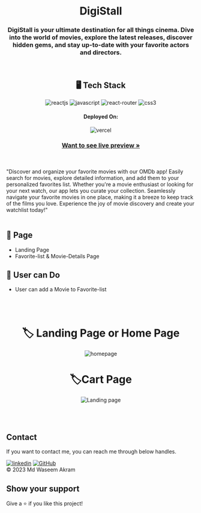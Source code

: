 <h1 align="center">DigiStall</h1>
<h3 align="center">DigiStall is your ultimate destination for all things cinema. Dive into the world of movies, explore the latest releases, discover hidden gems, and stay up-to-date with your favorite actors and directors.</h3>
<br />
<h2 align="center">🖥️ Tech Stack</h2>
<p align="center">
<!--    <img src="https://img.shields.io/badge/Next.js-black?style=for-the-badge&logo=nextdotjs&logoColor=white" alt="next" /> -->
    <img src="https://img.shields.io/badge/React-20232A?style=for-the-badge&logo=react&logoColor=61DAFB" alt="reactjs" />
    <img src="https://img.shields.io/badge/JavaScript-323330?style=for-the-badge&logo=javascript&logoColor=F7DF1E" alt="javascript" />
    <img src="https://img.shields.io/badge/React_Router-CA4245?style=for-the-badge&logo=react-router&logoColor=teal"   alt="react-router" />
    <img src = "https://img.shields.io/badge/css3-%231572B6.svg?style=for-the-badge&logo=css3&logoColor=white" alt="css3">
<!--   <img src="https://img.shields.io/badge/Rest_API-02303A?style=for-the-badge&logo=react-router&logoColor=white" alt="restAPI" /> -->
<!--   <img src="https://img.shields.io/badge/Json%20Web%20Token-339933?style=for-the-badge&logo=jsonwebtoken&logoColor=white" alt="Jwt"/> -->
<!--   <img src="https://img.shields.io/badge/HTML5-E34F26?style=for-the-badge&logo=html5&logoColor=white" alt="html5" /> -->
<!--   <img src="https://img.shields.io/badge/Bcrypt-8A2BE2?style=for-the-badge&logo=bcrypt&logoColor=white" alt="bcrypt"/> -->
<!--    <img src="https://img.shields.io/badge/Mongoose-02303A?style=for-the-badge&logo=mongoose&logoColor=white&color=red" alt="mongoose"/> -->
</p>
<h4 align="center">Deployed On:</h4>
<p align="center">
  <img src="https://img.shields.io/badge/Vercel-00C7B7?style=for-the-badge&logo=vercel&logoColor=white" alt="vercel" />
</p>
<h3 align="center"><a href="https://ombd-c-waseem49.vercel.app/" target="_blank"><strong>Want to see live preview »</strong></a></h3>
<br />
<br />
"Discover and organize your favorite movies with our OMDb app! Easily search for movies, explore detailed information, and add them to your personalized favorites list. Whether you're a movie enthusiast or looking for your next watch, our app lets you curate your collection. Seamlessly navigate your favorite movies in one place, making it a breeze to keep track of the films you love. Experience the joy of movie discovery and create your watchlist today!"
<br />
<br />

## 🚀 Page
- Landing Page
- Favorite-list & Movie-Details Page
## 🚀 User can Do
- User can add a Movie to Favorite-list
<br />
<br />
<h1 align="center"> 🏷️ Landing Page or Home Page </h1>
<p display="flex" align="center">
<img src="https://github.com/Waseem49/DigiStall/assets/111652485/11968fd0-bc75-43f4-9b61-33f273a121a9" width="auto" alt="homepage"/>
</p>
<h1 align="center"> 🏷️Cart Page </h1>
<p display="flex" align="center">
<img src="https://github.com/Waseem49/DigiStall/assets/111652485/6e7084fe-a295-493c-8dde-9c9c74ba1711" width="auto" alt="Landing page"/>
<p />
<!-- <br />
<h1 align="center"> 🏷️ Mobile View</h1>
<p display="flex" align="center">
<img src="https://github.com/Waseem49/Ombd-C/assets/111652485/521b4f4b-3c14-475c-9d65-c6997a51d842" width="auto" alt="mobile view"/>
<p /> -->
<br />
<br />
<h2 >Contact</h2>   
If you want to contact me, you can reach me through below handles. 
<br />
   
[![linkedin](https://img.shields.io/badge/Md_Waseem_Akram-0077B5?style=for-the-badge&logo=linkedin&logoColor=white)](https://www.linkedin.com/in/waseem49/)
[![GitHub](https://img.shields.io/badge/Md_Waseem_Akram-20232A?style=for-the-badge&logo=Github&logoColor=white)](https://github.com/Waseem49)
<br />
© 2023 Md Waseem Akram

## Show your support
Give a ⭐️ if you like this project!
<br />

